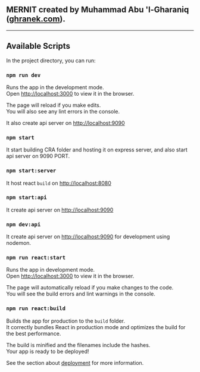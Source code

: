 ## MERNIT created by Muhammad Abu 'l-Gharaniq ([ghranek.com](https://ghranek.com)).

---

## Available Scripts

In the project directory, you can run:

### `npm run dev`

Runs the app in the development mode.<br>
Open [http://localhost:3000](http://localhost:3000) to view it in the browser.

The page will reload if you make edits.<br>
You will also see any lint errors in the console.

It also create api server on [http://localhost:9090](http://localhost:9090)

### `npm start`

It start building CRA folder and hosting it on express server, and also start api server on 9090 PORT.

### `npm start:server`

It host react `build` on [http://localhost:8080](http://localhost:8080)

### `npm start:api`

It create api server on [http://localhost:9090](http://localhost:9090)

### `npm dev:api`

It create api server on [http://localhost:9090](http://localhost:9090) for development using nodemon.

### `npm run react:start`

Runs the app in development mode.<br>
Open [http://localhost:3000](http://localhost:3000) to view it in the browser.

The page will automatically reload if you make changes to the code.<br>
You will see the build errors and lint warnings in the console.

### `npm run react:build`

Builds the app for production to the `build` folder.<br>
It correctly bundles React in production mode and optimizes the build for the best performance.

The build is minified and the filenames include the hashes.<br>
Your app is ready to be deployed!

See the section about [deployment](https://facebook.github.io/create-react-app/docs/deployment) for more information.
